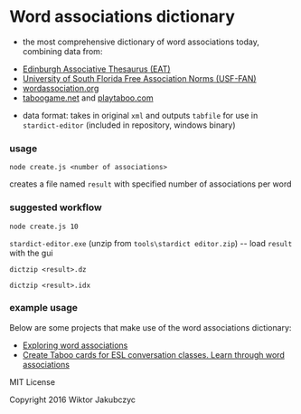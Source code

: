 # Word associations dictionary
- the most comprehensive dictionary of word associations today, combining data from:
 * [Edinburgh Associative Thesaurus (EAT)](http://www.eat.rl.ac.uk/)
 * [University of South Florida Free Association Norms (USF-FAN)](http://w3.usf.edu/FreeAssociation/)
 * [wordassociation.org](http://www.wordassociation.org/about/)
 * [taboogame.net](http://taboogame.net) and [playtaboo.com](http://www.playtaboo.com)
- data format: takes in original ```xml``` and outputs ```tabfile``` for use in ```stardict-editor``` (included in repository, windows binary)

### usage
```node create.js <number of associations>```

creates a file named ```result``` with specified number of associations per word

### suggested workflow
```node create.js 10```

```stardict-editor.exe``` (unzip from ```tools\stardict editor.zip```) -- load ```result``` with the gui

```dictzip <result>.dz```

```dictzip <result>.idx```

### example usage
Below are some projects that make use of the word associations dictionary:
- [Exploring word associations](http://monolithpl.github.io/word.associations/)
- [Create Taboo cards for ESL conversation classes. Learn through word associations](http://monolithpl.github.io/taboo-cards/)

MIT License

Copyright 2016 Wiktor Jakubczyc

